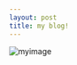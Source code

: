 ```yaml
---
layout: post
title: my blog!
---
```


![myimage](https://farm8.staticflickr.com/7494/16149391137_d389b6aca7_b.jpg)
